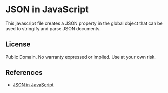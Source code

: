 # JSON in JavaScript

This javascript file creates a JSON property in the global object that can be
used to stringify and parse JSON documents.

## License

Public Domain. No warranty expressed or implied. Use at your own risk.

## References

* [JSON in JavaScript](https://github.com/douglascrockford/JSON-js)

